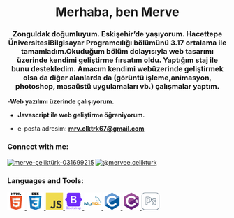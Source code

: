<h1 align="center">Merhaba, ben Merve</h1>
<h3 align="center">Zonguldak doğumluyum. Eskişehir’de yaşıyorum. Hacettepe ÜniversitesiBilgisayar Programcılığı bölümünü 3.17 ortalama ile tamamladım.Okuduğum bölüm dolayısıyla web tasarımı üzerinde kendimi geliştirme fırsatım oldu. Yaptığım staj ile bunu destekledim. Amacım kendimi webüzerinde geliştirmek olsa da diğer alanlarda da (görüntü işleme,animasyon, photoshop, masaüstü uygulamaları vb.) çalışmalar yaptım.</h3>

-**Web yazılımı üzerinde çalışıyorum.**

-  **Javascript ile web geliştirme öğreniyorum.**

- e-posta adresim: **mrv.clktrk67@gmail.com**

<h3 align="left">Connect with me:</h3>
<p align="left">
<a href="https://linkedin.com/in/merve-çeliktürk-031699215" target="blank"><img align="center" src="https://raw.githubusercontent.com/rahuldkjain/github-profile-readme-generator/master/src/images/icons/Social/linked-in-alt.svg" alt="merve-çeliktürk-031699215" height="30" width="40" /></a>
<a href="https://instagram.com/@mervee.celikturk" target="blank"><img align="center" src="https://raw.githubusercontent.com/rahuldkjain/github-profile-readme-generator/master/src/images/icons/Social/instagram.svg" alt="@mervee.celikturk" height="30" width="40" /></a>
</p>

<h3 align="left">Languages and Tools:</h3>

<p align="left">  <a href="https://www.w3.org/html/" target="_blank" rel="noreferrer"> <img src="https://raw.githubusercontent.com/devicons/devicon/master/icons/html5/html5-original-wordmark.svg" alt="html5" width="40" height="40"/> </a> 
  <a href="https://www.w3schools.com/css/" target="_blank" rel="noreferrer"> <img src="https://raw.githubusercontent.com/devicons/devicon/master/icons/css3/css3-original-wordmark.svg" alt="css3" width="40" height="40"/> </a> 
  <a href="https://developer.mozilla.org/en-US/docs/Web/JavaScript" target="_blank" rel="noreferrer"> <img src="https://raw.githubusercontent.com/devicons/devicon/master/icons/javascript/javascript-original.svg" alt="javascript" width="40" height="40"/> </a> 
  <a href="https://getbootstrap.com" target="_blank" rel="noreferrer"> <img src="https://raw.githubusercontent.com/devicons/devicon/master/icons/bootstrap/bootstrap-plain-wordmark.svg" alt="bootstrap" width="40" height="40"/> </a> 
  <a href="https://www.mysql.com/" target="_blank" rel="noreferrer"> <img src="https://raw.githubusercontent.com/devicons/devicon/master/icons/mysql/mysql-original-wordmark.svg" alt="mysql" width="40" height="40"/> </a> 
  <a href="https://www.cprogramming.com/" target="_blank" rel="noreferrer"> <img src="https://raw.githubusercontent.com/devicons/devicon/master/icons/c/c-original.svg" alt="c" width="40" height="40"/> </a> 
  <a href="https://www.w3schools.com/cs/" target="_blank" rel="noreferrer"> <img src="https://raw.githubusercontent.com/devicons/devicon/master/icons/csharp/csharp-original.svg" alt="csharp" width="40" height="40"/> </a>
  <a href="https://www.photoshop.com/en" target="_blank" rel="noreferrer"> <img src="https://raw.githubusercontent.com/devicons/devicon/master/icons/photoshop/photoshop-line.svg" alt="photoshop" width="40" height="40"/> </a> </p>
